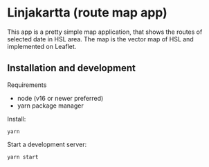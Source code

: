 # Linjakartta (route map app)

This app is a pretty simple map application, that shows the routes of selected date in HSL area. The map is the vector map of HSL and implemented on Leaflet.

## Installation and development

Requirements
- node (v16 or newer preferred)
- yarn package manager

Install:
```
yarn
```

Start a development server:
```
yarn start
```

